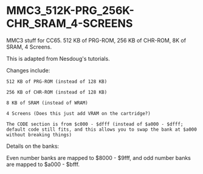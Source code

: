 # MMC3_512K-PRG_256K-CHR_SRAM_4-SCREENS

 MMC3 stuff for CC65. 512 KB of PRG-ROM, 256 KB of CHR-ROM, 8K of SRAM, 4 Screens.

 This is adapted from Nesdoug's tutorials.
 
 Changes include:
 
    512 KB of PRG-ROM (instead of 128 KB)

    256 KB of CHR-ROM (instead of 128 KB)

    8 KB of SRAM (instead of WRAM)

    4 Screens (Does this just add VRAM on the cartridge?)

    The CODE section is from $c000 - $dfff (instead of $a000 - $dfff; default code still fits, and this allows you to swap the bank at $a000 without breaking things)


Details on the banks:

Even number banks are mapped to $8000 - $9fff, and odd number banks are mapped to $a000 - $bfff.
